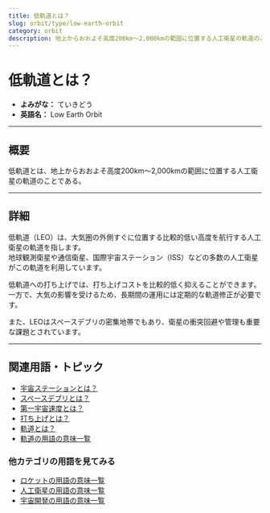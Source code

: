 ```yaml
---
title: 低軌道とは？
slug: orbit/type/low-earth-orbit
category: orbit
description: 地上からおおよそ高度200km〜2,000kmの範囲に位置する人工衛星の軌道のことである低軌道の意味・定義・内容について解説します。  
---
```


# 低軌道とは？

- **よみがな：** ていきどう  
- **英語名：** Low Earth Orbit  

---

## 概要

低軌道とは、地上からおおよそ高度200km〜2,000kmの範囲に位置する人工衛星の軌道のことである。  

---

## 詳細

低軌道（LEO）は、大気圏の外側すぐに位置する比較的低い高度を航行する人工衛星の軌道を指します。  
地球観測衛星や通信衛星、国際宇宙ステーション（ISS）などの多数の人工衛星がこの軌道を利用しています。  

低軌道への打ち上げでは、打ち上げコストを比較的低く抑えることができます。  
一方で、大気の影響を受けるため、長期間の運用には定期的な軌道修正が必要です。  

また、LEOはスペースデブリの密集地帯でもあり、衛星の衝突回避や管理も重要な課題とされています。  

---

## 関連用語・トピック

- [宇宙ステーションとは？](satellite/type/space-station)
- [スペースデブリとは？](satellite/type/space-debris)
- [第一宇宙速度とは？](orbit/mechanics/first-cosmic-velocity)
- [打ち上げとは？](rocket/launch/launch)
- [軌道とは？](orbit/orbit)
- [軌道の用語の意味一覧](category/orbit)

### 他カテゴリの用語を見てみる
- [ロケットの用語の意味一覧](category/rocket)
- [人工衛星の用語の意味一覧](category/satellite)
- [宇宙開発の用語の意味一覧](category/glossary)